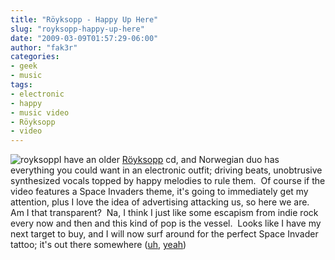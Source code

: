 ```yaml
---
title: "Röyksopp - Happy Up Here"
slug: "royksopp-happy-up-here"
date: "2009-03-09T01:57:29-06:00"
author: "fak3r"
categories:
- geek
- music
tags:
- electronic
- happy
- music video
- Röyksopp
- video
---
```


![royksopp](http://www.fak3r.com/wp-content/uploads/2009/03/royksopp-150x150.jpg)I have an older [Röyksopp](http://www.royksopp.com) cd, and Norwegian duo has everything you could want in an electronic outfit; driving beats, unobtrusive synthesized vocals topped by happy melodies to rule them.  Of course if the video features a Space Invaders theme, it's going to immediately get my attention, plus I love the idea of advertising attacking us, so here we are.  Am I that transparent?  Na, I think I just like some escapism from indie rock every now and then and this kind of pop is the vessel.  Looks like I have my next target to buy, and I will now surf around for the perfect Space Invader tattoo; it's out there somewhere ([uh](http://www.bytecellar.com/archives/000105.php), [yeah](http://www.flickr.com/photos/57565415@N00/121394297/))


